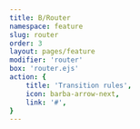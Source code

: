 ```yaml
---
title: B/Router
namespace: feature
slug: router
order: 3
layout: pages/feature
modifier: 'router'
box: 'router.ejs'
action: {
    title: 'Transition rules',
    icon: barba-arrow-next,
    link: '#',
}
---
```

